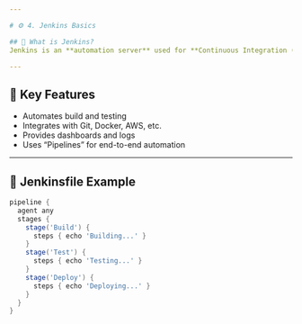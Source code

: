 ```yaml
---

# ⚙️ 4. Jenkins Basics

## 🔹 What is Jenkins?
Jenkins is an **automation server** used for **Continuous Integration (CI)** and **Continuous Delivery (CD)**.

---
```


## 🔹 Key Features
- Automates build and testing  
- Integrates with Git, Docker, AWS, etc.  
- Provides dashboards and logs  
- Uses “Pipelines” for end-to-end automation  

---

## 🔹 Jenkinsfile Example
```groovy
pipeline {
  agent any
  stages {
    stage('Build') {
      steps { echo 'Building...' }
    }
    stage('Test') {
      steps { echo 'Testing...' }
    }
    stage('Deploy') {
      steps { echo 'Deploying...' }
    }
  }
}
